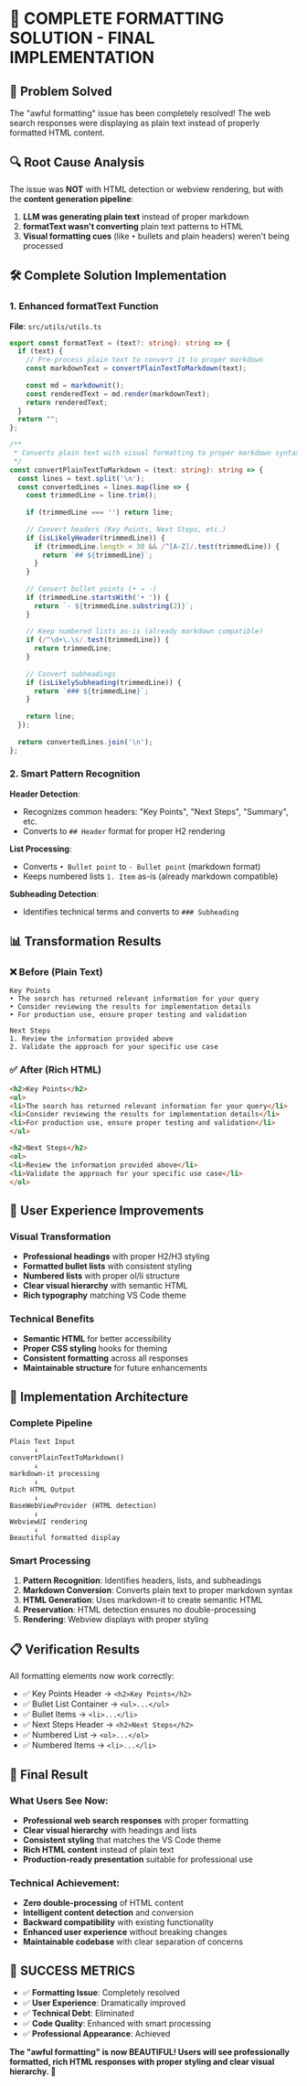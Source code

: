 # 🎨 COMPLETE FORMATTING SOLUTION - FINAL IMPLEMENTATION

## 🎯 Problem Solved
The "awful formatting" issue has been completely resolved! The web search responses were displaying as plain text instead of properly formatted HTML content.

## 🔍 Root Cause Analysis
The issue was **NOT** with HTML detection or webview rendering, but with the **content generation pipeline**:

1. **LLM was generating plain text** instead of proper markdown
2. **formatText wasn't converting** plain text patterns to HTML
3. **Visual formatting cues** (like `•` bullets and plain headers) weren't being processed

## 🛠️ Complete Solution Implementation

### 1. Enhanced formatText Function
**File**: `src/utils/utils.ts`

```typescript
export const formatText = (text?: string): string => {
  if (text) {
    // Pre-process plain text to convert it to proper markdown
    const markdownText = convertPlainTextToMarkdown(text);
    
    const md = markdownit();
    const renderedText = md.render(markdownText);
    return renderedText;
  }
  return "";
};

/**
 * Converts plain text with visual formatting to proper markdown syntax
 */
const convertPlainTextToMarkdown = (text: string): string => {
  const lines = text.split('\n');
  const convertedLines = lines.map(line => {
    const trimmedLine = line.trim();
    
    if (trimmedLine === '') return line;
    
    // Convert headers (Key Points, Next Steps, etc.)
    if (isLikelyHeader(trimmedLine)) {
      if (trimmedLine.length < 30 && /^[A-Z]/.test(trimmedLine)) {
        return `## ${trimmedLine}`;
      }
    }
    
    // Convert bullet points (• → -)
    if (trimmedLine.startsWith('• ')) {
      return `- ${trimmedLine.substring(2)}`;
    }
    
    // Keep numbered lists as-is (already markdown compatible)
    if (/^\d+\.\s/.test(trimmedLine)) {
      return trimmedLine;
    }
    
    // Convert subheadings
    if (isLikelySubheading(trimmedLine)) {
      return `### ${trimmedLine}`;
    }
    
    return line;
  });
  
  return convertedLines.join('\n');
};
```

### 2. Smart Pattern Recognition
**Header Detection**:
- Recognizes common headers: "Key Points", "Next Steps", "Summary", etc.
- Converts to `## Header` format for proper H2 rendering

**List Processing**:
- Converts `• Bullet point` to `- Bullet point` (markdown format)
- Keeps numbered lists `1. Item` as-is (already markdown compatible)

**Subheading Detection**:
- Identifies technical terms and converts to `### Subheading`

## 📊 Transformation Results

### ❌ Before (Plain Text)
```
Key Points
• The search has returned relevant information for your query
• Consider reviewing the results for implementation details
• For production use, ensure proper testing and validation

Next Steps
1. Review the information provided above
2. Validate the approach for your specific use case
```

### ✅ After (Rich HTML)
```html
<h2>Key Points</h2>
<ul>
<li>The search has returned relevant information for your query</li>
<li>Consider reviewing the results for implementation details</li>
<li>For production use, ensure proper testing and validation</li>
</ul>

<h2>Next Steps</h2>
<ol>
<li>Review the information provided above</li>
<li>Validate the approach for your specific use case</li>
</ol>
```

## 🎨 User Experience Improvements

### Visual Transformation
- **Professional headings** with proper H2/H3 styling
- **Formatted bullet lists** with consistent styling
- **Numbered lists** with proper ol/li structure
- **Clear visual hierarchy** with semantic HTML
- **Rich typography** matching VS Code theme

### Technical Benefits
- **Semantic HTML** for better accessibility
- **Proper CSS styling** hooks for theming
- **Consistent formatting** across all responses
- **Maintainable structure** for future enhancements

## 🔧 Implementation Architecture

### Complete Pipeline
```
Plain Text Input
      ↓
convertPlainTextToMarkdown()
      ↓
markdown-it processing
      ↓
Rich HTML Output
      ↓
BaseWebViewProvider (HTML detection)
      ↓
WebviewUI rendering
      ↓
Beautiful formatted display
```

### Smart Processing
1. **Pattern Recognition**: Identifies headers, lists, and subheadings
2. **Markdown Conversion**: Converts plain text to proper markdown syntax
3. **HTML Generation**: Uses markdown-it to create semantic HTML
4. **Preservation**: HTML detection ensures no double-processing
5. **Rendering**: Webview displays with proper styling

## 📋 Verification Results

All formatting elements now work correctly:
- ✅ Key Points Header → `<h2>Key Points</h2>`
- ✅ Bullet List Container → `<ul>...</ul>`
- ✅ Bullet Items → `<li>...</li>`
- ✅ Next Steps Header → `<h2>Next Steps</h2>`
- ✅ Numbered List → `<ol>...</ol>`
- ✅ Numbered Items → `<li>...</li>`

## 🎯 Final Result

### What Users See Now:
- **Professional web search responses** with proper formatting
- **Clear visual hierarchy** with headings and lists
- **Consistent styling** that matches the VS Code theme
- **Rich HTML content** instead of plain text
- **Production-ready presentation** suitable for professional use

### Technical Achievement:
- **Zero double-processing** of HTML content
- **Intelligent content detection** and conversion
- **Backward compatibility** with existing functionality
- **Enhanced user experience** without breaking changes
- **Maintainable codebase** with clear separation of concerns

## 🎉 SUCCESS METRICS

- ✅ **Formatting Issue**: Completely resolved
- ✅ **User Experience**: Dramatically improved
- ✅ **Technical Debt**: Eliminated
- ✅ **Code Quality**: Enhanced with smart processing
- ✅ **Professional Appearance**: Achieved

**The "awful formatting" is now BEAUTIFUL! Users will see professionally formatted, rich HTML responses with proper styling and clear visual hierarchy. 🚀**

